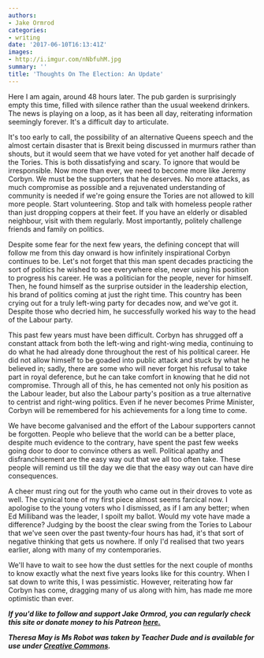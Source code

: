 ```yaml
---
authors:
- Jake Ormrod
categories:
- writing
date: '2017-06-10T16:13:41Z'
images:
- http://i.imgur.com/nNbfuhM.jpg
summary: ''
title: 'Thoughts On The Election: An Update'
---
```

Here I am again, around 48 hours later. The pub garden is surprisingly empty this time, filled with silence rather than the usual weekend drinkers. The news is playing on a loop, as it has been all day, reiterating information seemingly forever. It's a difficult day to articulate.

It's too early to call, the possibility of an alternative Queens speech and the almost certain disaster that is Brexit being discussed in murmurs rather than shouts, but it would seem that we have voted for yet another half decade of the Tories. This is both dissatisfying and scary. To ignore that would be irresponsible. Now more than ever, we need to become more like Jeremy Corbyn. We must be the supporters that he deserves. No more attacks, as much compromise as possible and a rejuvenated understanding of community is needed if we're going ensure the Tories are not allowed to kill more people. Start volunteering. Stop and talk with homeless people rather than just dropping coppers at their feet. If you have an elderly or disabled neighbour, visit with them regularly. Most importantly, politely challenge friends and family on politics.

Despite some fear for the next few years, the defining concept that will follow me from this day onward is how infinitely inspirational Corbyn continues to be. Let's not forget that this man spent decades practicing the sort of politics he wished to see everywhere else, never using his position to progress his career. He was a politician for the people, never for himself. Then, he found himself as the surprise outsider in the leadership election, his brand of politics coming at just the right time. This country has been crying out for a truly left-wing party for decades now, and we've got it. Despite those who decried him, he successfully worked his way to the head of the Labour party.

This past few years must have been difficult. Corbyn has shrugged off a constant attack from both the left-wing and right-wing media, continuing to do what he had already done throughout the rest of his political career. He did not allow himself to be goaded into public attack and stuck by what he believed in; sadly, there are some who will never forget his refusal to take part in royal deference, but he can take comfort in knowing that he did not compromise. Through all of this, he has cemented not only his position as the Labour leader, but also the Labour party's position as a true alternative to centrist and right-wing politics. Even if he never becomes Prime Minister, Corbyn will be remembered for his achievements for a long time to come.

We have become galvanised and the effort of the Labour supporters cannot be forgotten. People who believe that the world can be a better place, despite much evidence to the contrary, have spent the past few weeks going door to door to convince others as well. Political apathy and disfranchisement are the easy way out that we all too often take. These people will remind us till the day we die that the easy way out can have dire consequences.

A cheer must ring out for the youth who came out in their droves to vote as well. The cynical tone of my first piece almost seems farcical now. I apologise to the young voters who I dismissed, as if I am any better; when Ed Milliband was the leader, I spoilt my ballot. Would my vote have made a difference? Judging by the boost the clear swing from the Tories to Labour that we've seen over the past twenty-four hours has had, it's that sort of negative thinking that gets us nowhere. If only I'd realised that two years earlier, along with many of my contemporaries.

We'll have to wait to see how the dust settles for the next couple of months to know exactly what the next five years looks like for this country. When I sat down to write this, I was pessimistic. However, reiterating how far Corbyn has come, dragging many of us along with him, has made me more optimistic than ever.

_**If you'd like to follow and support Jake Ormrod, you can regularly check this site or donate money to his Patreon [here.](https://www.patreon.com/JakeOrmrod "")**_

_**Theresa May is Ms Robot was taken by Teacher Dude and is available for use under [Creative Commons](https://creativecommons.org/licenses/by-nc/2.0/ "").**_
